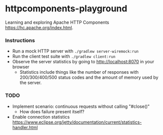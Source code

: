 # httpcomponents-playground

Learning and exploring Apache HTTP Components <https://hc.apache.org/index.html>.

### Instructions

* Run a mock HTTP server with `./gradlew server-wiremock:run`
* Run the client test suite with `./gradlew client:run`
* Observe the server statistics by going to <http://localhost:8070> in your browser
  * Statistics include things like the number of responses with 200/300/400/500 status codes and the amount of memory 
    used by the server. 

### TODO

* Implement scenario: continuous requests without calling "#close()"
  * How does failure present itself?
* Enable connection statistics <https://www.eclipse.org/jetty/documentation/current/statistics-handler.html>